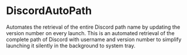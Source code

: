 # DiscordAutoPath
Automates the retrieval of the entire Discord path name by updating the version number on every launch. This is an automated retrieval of the complete path of Discord with username and version number to simplify launching it silently in the background to system tray.
